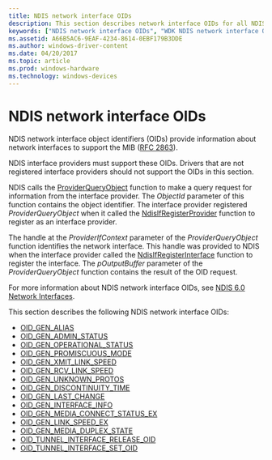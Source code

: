 ```yaml
---
title: NDIS network interface OIDs
description: This section describes network interface OIDs for all NDIS drivers
keywords: ["NDIS network interface OIDs", "WDK NDIS network interface OIDs", "WDK network interface OIDs"]
ms.assetid: A66B5AC6-9EAF-4234-8614-0EBF179B3DDE
ms.author: windows-driver-content
ms.date: 04/20/2017
ms.topic: article
ms.prod: windows-hardware
ms.technology: windows-devices
---
```


# NDIS network interface OIDs

NDIS network interface object identifiers (OIDs) provide information about network interfaces to support the MIB ([RFC 2863](overview-of-ndis-network-interfaces.md)).

NDIS interface providers must support these OIDs. Drivers that are not registered interface providers should not support the OIDs in this section.

NDIS calls the [ProviderQueryObject](https://msdn.microsoft.com/library/windows/hardware/ff570399) function to make a query request for information from the interface provider. The *ObjectId* parameter of this function contains the object identifier. The interface provider registered *ProviderQueryObject* when it called the [NdisIfRegisterProvider](https://msdn.microsoft.com/library/windows/hardware/ff562716) function to register as an interface provider.

The handle at the *ProviderIfContext* parameter of the *ProviderQueryObject* function identifies the network interface. This handle was provided to NDIS when the interface provider called the [NdisIfRegisterInterface](https://msdn.microsoft.com/library/windows/hardware/ff562715) function to register the interface. The *pOutputBuffer* parameter of the *ProviderQueryObject* function contains the result of the OID request.

For more information about NDIS network interface OIDs, see [NDIS 6.0 Network Interfaces](ndis-network-interfaces2.md).

This section describes the following NDIS network interface OIDs:

- [OID_GEN_ALIAS](https://msdn.microsoft.com/library/windows/hardware/ff569438) 
- [OID_GEN_ADMIN_STATUS](https://msdn.microsoft.com/library/windows/hardware/ff569437) 
- [OID_GEN_OPERATIONAL_STATUS](https://msdn.microsoft.com/library/windows/hardware/ff569619) 
- [OID_GEN_PROMISCUOUS_MODE](https://msdn.microsoft.com/library/windows/hardware/ff569625) 
- [OID_GEN_XMIT_LINK_SPEED](https://msdn.microsoft.com/library/windows/hardware/ff569655) 
- [OID_GEN_RCV_LINK_SPEED](https://msdn.microsoft.com/library/windows/hardware/ff569630) 
- [OID_GEN_UNKNOWN_PROTOS](https://msdn.microsoft.com/library/windows/hardware/ff569648) 
- [OID_GEN_DISCONTINUITY_TIME](https://msdn.microsoft.com/library/windows/hardware/ff569581) 
- [OID_GEN_LAST_CHANGE](https://msdn.microsoft.com/library/windows/hardware/ff569591) 
- [OID_GEN_INTERFACE_INFO](https://msdn.microsoft.com/library/windows/hardware/ff569589) 
- [OID_GEN_MEDIA_CONNECT_STATUS_EX](https://msdn.microsoft.com/library/windows/hardware/ff569605) 
- [OID_GEN_LINK_SPEED_EX](https://msdn.microsoft.com/library/windows/hardware/ff569594) 
- [OID_GEN_MEDIA_DUPLEX_STATE](https://msdn.microsoft.com/library/windows/hardware/ff569606) 
- [OID_TUNNEL_INTERFACE_RELEASE_OID](https://msdn.microsoft.com/library/windows/hardware/dn155803) 
- [OID_TUNNEL_INTERFACE_SET_OID](https://msdn.microsoft.com/library/windows/hardware/dn155804) 



